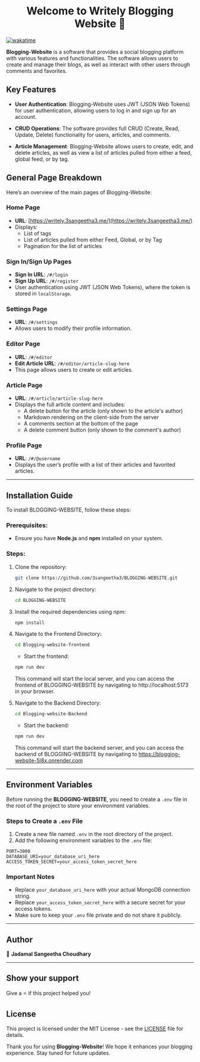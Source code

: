 <h1 align="center">Welcome to Writely Blogging Website 👋</h1>

[![wakatime](https://wakatime.com/badge/user/018d8a5a-cab1-4ae5-8c4a-50cef4948510/project/0c780a41-1f8b-4729-9422-d23507e75908.svg)](https://wakatime.com/badge/user/018d8a5a-cab1-4ae5-8c4a-50cef4948510/project/0c780a41-1f8b-4729-9422-d23507e75908)



**Blogging-Website** is a software that provides a social blogging platform with various features and functionalities. The software allows users to create and manage their blogs, as well as interact with other users through comments and favorites.

## Key Features

- **User Authentication**: Blogging-Website uses JWT (JSON Web Tokens) for user authentication, allowing users to log in and sign up for an account.
  
- **CRUD Operations**: The software provides full CRUD (Create, Read, Update, Delete) functionality for users, articles, and comments.

- **Article Management**: Blogging-Website allows users to create, edit, and delete articles, as well as view a list of articles pulled from either a feed, global feed, or by tag.

<!-- - **Pagination**: The software provides pagination for lists of articles, allowing users to view a certain number of articles per page. -->

<!-- - **Favoriting Articles**: Users can favorite articles, making it easy to access their favorite articles.

- **Following Other Users**: Blogging-Website allows users to follow other users, giving them the ability to see the latest articles published by the users they follow. -->

## General Page Breakdown

Here’s an overview of the main pages of Blogging-Website:

### Home Page
- **URL**: [https://writely.3sangeetha3.me/](https://writely.3sangeetha3.me/)
- Displays:
  - List of tags
  - List of articles pulled from either Feed, Global, or by Tag
  - Pagination for the list of articles

### Sign In/Sign Up Pages
- **Sign In URL**: `/#/login`
- **Sign Up URL**: `/#/register`
- User authentication using JWT (JSON Web Tokens), where the token is stored in `localStorage`.

### Settings Page
- **URL**: `/#/settings`
- Allows users to modify their profile information.

### Editor Page
- **URL**: `/#/editor`
- **Edit Article URL**: `/#/editor/article-slug-here`
- This page allows users to create or edit articles.

### Article Page
- **URL**: `/#/article/article-slug-here`
- Displays the full article content and includes:
  - A delete button for the article (only shown to the article's author)
  - Markdown rendering on the client-side from the server
  - A comments section at the bottom of the page
  - A delete comment button (only shown to the comment's author)

### Profile Page
- **URL**: `/#/@username`
- Displays the user’s profile with a list of their articles and favorited articles.

---

## Installation Guide

To install BLOGGING-WEBSITE, follow these steps:

### Prerequisites:
- Ensure you have **Node.js** and **npm** installed on your system.

### Steps:
1. Clone the repository:
    ```bash
    git clone https://github.com/3sangeetha3/BLOGGING-WEBSITE.git
    ```
2. Navigate to the project directory:
    ```bash
    cd BLOGGING-WEBSITE
    ```
3. Install the required dependencies using npm:
    ```bash
    npm install
    ```
4. Navigate to the Frontend Directory:
   ```bash
   cd Blogging-website-frontend
   ```
   - Start the frontend:

    ```bash
    npm run dev
    ```
    This command will start the local server, and you can access the frontend of BLOGGING-WEBSITE by navigating to http://localhost:5173 in your browser.

5. Navigate to the Backend Directory:
   ```bash
   cd Blogging-website-Backend 
   ```
   - Start the backend:
  
    ```bash
    npm run dev
    ```
   This command will start the backend server, and you can access the backend of BLOGGING-WEBSITE by navigating to https://blogging-website-5l8x.onrender.com

---
## Environment Variables

Before running the **BLOGGING-WEBSITE**, you need to create a `.env` file in the root of the project to store your environment variables. 

### Steps to Create a `.env` File

1. Create a new file named `.env` in the root directory of the project.
2. Add the following environment variables to the `.env` file:

```plaintext
PORT=3000
DATABASE_URI=your_database_uri_here
ACCESS_TOKEN_SECRET=your_access_token_secret_here
```

### Important Notes

- Replace `your_database_uri_here` with your actual MongoDB connection string.
- Replace `your_access_token_secret_here` with a secure secret for your access tokens.
- Make sure to keep your `.env` file private and do not share it publicly.

---
## Author
👤 **Jadamal Sangeetha Choudhary**

---

## Show your support

Give a ⭐️ if this project helped you!

## License

This project is licensed under the MIT License - see the [LICENSE](LICENSE) file for details.

Thank you for using **Blogging-Website**! We hope it enhances your blogging experience. Stay tuned for future updates.
